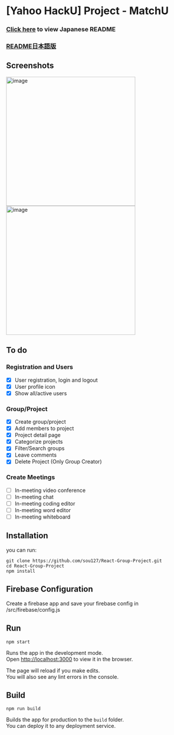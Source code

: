 # [Yahoo HackU] Project - MatchU

### [Click here](/README_JP.md "Japanese Readme") to view Japanese README
### [README日本語版](/README_JP.md "README日本語版") 

## Screenshots

<img width="350" alt="image" src="https://user-images.githubusercontent.com/24977991/156712646-3fad83ed-ca30-411e-841c-07909b0a8c10.png">
<img width="350" alt="image" src="https://user-images.githubusercontent.com/24977991/156712703-23155be0-a623-4b0a-b995-4fc18478abc1.png">


## To do

### Registration and Users
- [x] User registration, login and logout
- [x] User profile icon
- [x] Show all/active users

### Group/Project
- [x] Create group/project
- [x] Add members to project
- [x] Project detail page
- [x] Categorize projects
- [x] Filter/Search groups
- [x] Leave comments
- [x] Delete Project (Only Group Creator)

### Create Meetings
- [ ] In-meeting video conference
- [ ] In-meeting chat
- [ ] In-meeting coding editor
- [ ] In-meeting word editor
- [ ] In-meeting whiteboard

## Installation

you can run:

```
git clone https://github.com/sou127/React-Group-Project.git
cd React-Group-Project
npm install
```

## Firebase Configuration

Create a firebase app and save your firebase config in /src/firebase/config.js

## Run
```
npm start
```
Runs the app in the development mode.\
Open [http://localhost:3000](http://localhost:3000) to view it in the browser.

The page will reload if you make edits.\
You will also see any lint errors in the console.

## Build

```
npm run build
```

Builds the app for production to the `build` folder.\
You can deploy it to any deployment service.

